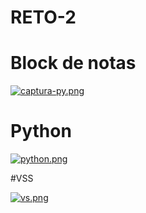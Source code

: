 # RETO-2
# Block de notas 



[![captura-py.png](https://i.postimg.cc/hPkgvnBd/captura-py.png)](https://postimg.cc/mtyKp0hL)
# Python

[![python.png](https://i.postimg.cc/QC3J4HG3/python.png)](https://postimg.cc/TLtbh237)



#VSS

[![vs.png](https://i.postimg.cc/Hxw8Zz9S/vs.png)](https://postimg.cc/wyBB3hPJ)
